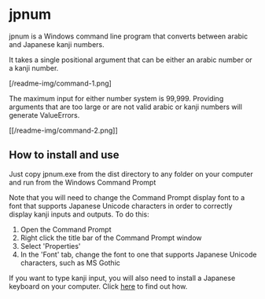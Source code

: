 # jpnum

jpnum is a Windows command line program that converts between arabic and Japanese kanji numbers.

It takes a single positional argument that can be either an arabic number or a kanji number.

[/readme-img/command-1.png]

The maximum input for either number system is 99,999. Providing arguments that are too large or are not valid arabic or kanji numbers will generate ValueErrors.

[[/readme-img/command-2.png]]

## How to install and use

Just copy jpnum.exe from the dist directory to any folder on your computer and run from the Windows Command Prompt

Note that you will need to change the Command Prompt display font to a font that supports Japanese Unicode characters in order to correctly display kanji inputs and outputs. To do this:

1. Open the Command Prompt
2. Right click the title bar of the Command Prompt window
3. Select 'Properties'
4. In the 'Font' tab, change the font to one that supports Japanese Unicode characters, such as MS Gothic

If you want to type kanji input, you will also need to install a Japanese keyboard on your computer. Click <a href="https://www.tofugu.com/japanese/how-to-install-japanese-keyboard/">here</a> to find out how.
